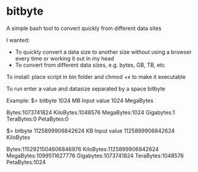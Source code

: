 # bitbyte
A simple bash tool to convert quickly from different data sites

I wanted:
- To quickly convert a data size to another size without using a browser every time or working it out in my head
- To convert from different data sizes, e.g. bytes, GB, TB, etc 

To install: place script in bin folder and chmod +x to make it executable

To run enter a value and datasize separated by a space
bitbyte <value> <datasize>


Example:
$> bitbyte 1024 MB
Input  value 1024 MegaBytes

Bytes:1073741824
KiloBytes:1048576
MegaBytes:1024
Gigabytes:1
TeraBytes:0
PetaBytes:0

$> bitbyte 1125899906842624 KB
Input  value 1125899906842624 KiloBytes

Bytes:1152921504606846976
KiloBytes:1125899906842624
MegaBytes:1099511627776
Gigabytes:1073741824
TeraBytes:1048576
PetaBytes:1024